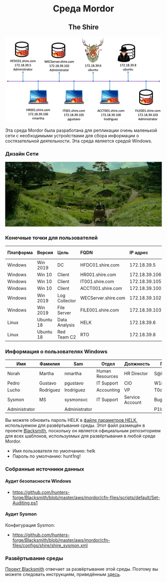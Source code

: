 <h1 align="center"> Среда Mordor</h1> 
<h2 align="center"> The Shire</h2> 

![1](https://github.com/l1c3t/RuInfoSec/blob/master/%D0%BF%D0%B5%D1%80%D0%B5%D0%B2%D0%BE%D0%B4%D1%8B/Mordor/The%20Mordor%20Project/Pictures/%D0%92%D0%B2%D0%B5%D0%B4%D0%B5%D0%BD%D0%B8%D0%B5%20Mordor/mordor-shire-environment.png)

Эта среда Mordor была разработана для репликации очень маленькой сети с необходимыми устройствами для сбора информации о состязательной деятельности. Эта среда является средой Windows.
### Дизайн Cети

![2](https://github.com/l1c3t/RuInfoSec/blob/master/%D0%BF%D0%B5%D1%80%D0%B5%D0%B2%D0%BE%D0%B4%D1%8B/Mordor/The%20Mordor%20Project/Pictures/%D0%92%D0%B2%D0%B5%D0%B4%D0%B5%D0%BD%D0%B8%D0%B5%20Mordor/network-shire.png)

### Конечные точки для пользователей

Платформа |	Версия |	Цель |	FQDN | IP адрес |	Основной пользователь |
---------|:---------|:----------|:------|:----------|------------|
Windows	| Win 2019 | DC |	HFDC01.shire.com |	172.18.39.5	|Administrator |
Windows	| Win 10 |	Client |	HR001.shire.com	| 172.18.39.106 | nmartha |
Windows	| Win 10 |	Client |	IT001.shire.com	| 172.18.39.105	| pgustavo |
Windows |	Win 10 |	Client |	ACCT001.shire.com |	172.18.39.100 |	lrodriguez |
Windows	| Win 2019	| Log Collector |	WECServer.shire.com |	172.18.39.102 |	Administrator |
Windows |	Win 2019 |	File Server	| FILE001.shire.com |	172.18.39.103 |	Administrator |
Linux |	Ubuntu 18 |	Data Analysis |	HELK |	172.18.39.6 |	ubuntu |
Linux	| Ubuntu 18 |	Red Team C2	| RTO	| 172.18.39.8	| ubuntu |

### Информация о пользователях Windows

Имя |	Фамилия	| Sam |	Отдел |	Должность |	Пароль |	Идентификатор |
---------|---------|----------|------|----------|------------|-----------|
Norah |	Martha |	nmartha |	Human Resources |	HR Director	|S@l@m3!123 |	Users |
Pedro	| Gustavo |	pgustavo |	IT Support	| CIO	| W1n1!2019	| Domain | Admins |
Lucho	| Rodriguez |	lrodriguez | Accounting	| VP |	T0d@y!2019 |	Users |
Sysmon |	MS |	sysmonsvc |	IT Support |	Service Account	| Buggy!1122 |	Users |
Administrator ||	Administrator| | |	P1ls3n!	| Users

Вы можете обновить пароль HELK в [файле параметров HELK](https://github.com/hunters-forge/Blacksmith/blob/master/aws/mordor/cfn-parameters/shire/helk-server-parameters.json), используемом для развёртывания среды. Этот файл размещён в проекте [Blacksmith](https://github.com/hunters-forge/Blacksmith), поскольку он является официальным репозиторием для всех шаблонов, используемых для развёртывания в любой среде Mordor.

- Имя пользователя по умолчанию: helk
- Пароль по умолчанию: hunt1ng!
### Собранные источники данных
#### Аудит безопасности Windows
- https://github.com/hunters-forge/Blacksmith/blob/master/aws/mordor/cfn-files/scripts/default/Set-Auditing.ps1

#### Аудит Sysmon
Конфигурация Sysmon:
- https://github.com/hunters-forge/Blacksmith/blob/master/aws/mordor/cfn-files/configs/shire/shire_sysmon.xml

### Развёртывание среды
[Проект Blacksmith](https://blacksmith.readthedocs.io/en/latest/) отвечает за развёртывание этой среды. Поэтому вы можете следовать инструкциям, приведённым [здесь](https://blacksmith.readthedocs.io/en/latest/mordor_shire.html).
